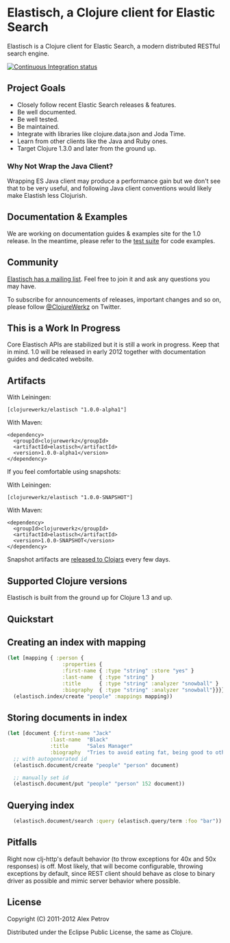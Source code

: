 # Elastisch, a Clojure client for Elastic Search

Elastisch is a Clojure client for Elastic Search, a modern distributed RESTful search engine.

[![Continuous Integration status](https://secure.travis-ci.org/clojurewerkz/elastisch.png)](http://travis-ci.org/clojurewerkz/elastisch)


## Project Goals

 * Closely follow recent Elastic Search releases & features.
 * Be well documented.
 * Be well tested.
 * Be maintained.
 * Integrate with libraries like clojure.data.json and Joda Time.
 * Learn from other clients like the Java and Ruby ones.
 * Target Clojure 1.3.0 and later from the ground up.


### Why Not Wrap the Java Client?

Wrapping ES Java client may produce a performance gain but we don't see that to be very useful, and
following Java client conventions would likely make Elastish less Clojurish.


## Documentation & Examples

We are working on documentation guides & examples site for the 1.0 release. In the meantime, please refer to the [test suite](https://github.com/michaelklishin/elastisch/tree/master/test/elastisch/test) for code examples.


## Community

[Elastisch has a mailing list](https://groups.google.com/forum/#!forum/clojure-elasticsearch). Feel free to join it and ask any questions you may have.

To subscribe for announcements of releases, important changes and so on, please follow [@ClojureWerkz](https://twitter.com/#!/clojurewerkz) on Twitter.



## This is a Work In Progress

Core Elastisch APIs are stabilized but it is still a work in progress. Keep that in mind. 1.0 will be released in early 2012
together with documentation guides and dedicated website.


## Artifacts

With Leiningen:

    [clojurewerkz/elastisch "1.0.0-alpha1"]


With Maven:

    <dependency>
      <groupId>clojurewerkz</groupId>
      <artifactId>elastisch</artifactId>
      <version>1.0.0-alpha1</version>
    </dependency>

If you feel comfortable using snapshots:

With Leiningen:

    [clojurewerkz/elastisch "1.0.0-SNAPSHOT"]


With Maven:

    <dependency>
      <groupId>clojurewerkz</groupId>
      <artifactId>elastisch</artifactId>
      <version>1.0.0-SNAPSHOT</version>
    </dependency>

Snapshot artifacts are [released to Clojars](https://clojars.org/clojurewerkz/elastisch) every few days.


## Supported Clojure versions

Elastisch is built from the ground up for Clojure 1.3 and up.


## Quickstart

## Creating an index with mapping

```clojure
(let [mapping { :person {
                  :properties {
                  :first-name { :type "string" :store "yes" }
                  :last-name  { :type "string" }
                  :title      { :type "string" :analyzer "snowball" }
                  :biography  { :type "string" :analyzer "snowball"}}}}]
  (elastisch.index/create "people" :mappings mapping))
```

## Storing documents in index
```clojure
(let [document {:first-name "Jack"
              :last-name  "Black"
              :title      "Sales Manager"
              :biography  "Tries to avoid eating fat, being good to other people and does sports every now and then" }]
  ;; with autogenerated id
  (elastisch.document/create "people" "person" document)

  ;; manually set id
  (elastisch.document/put "people" "person" 152 document))
```

## Querying index
```clojure
  (elastisch.document/search :query (elastisch.query/term :foo "bar"))
```


## Pitfalls

Right now clj-http's default behavior (to throw exceptions for 40x and 50x responses) is off. Most likely, that will become configurable,
throwing exceptions by default, since REST client should behave as close to binary driver as possible and
mimic server behavior where possible.


## License

Copyright (C) 2011-2012 Alex Petrov

Distributed under the Eclipse Public License, the same as Clojure.
